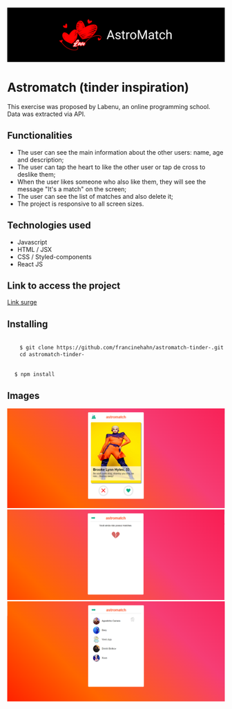 ![Image1](./src/img/AstroMatchCover.png)

# Astromatch (tinder inspiration)
This exercise was proposed by Labenu, an online programming school.
Data was extracted via API.

## Functionalities
* The user can see the main information about the other users: name, age and description;
* The user can tap the heart to like the other user or tap de cross to deslike them;
* When the user likes someone who also like them, they will see the message "It's a match" on the screen;
* The user can see the list of matches and also delete it;
* The project is responsive to all screen sizes.

## Technologies used
* Javascript
* HTML / JSX
* CSS / Styled-components
* React JS

## Link to access the project
[Link surge](https://known-zoo.surge.sh/)

## Installing
<pre>
  <code>
    $ git clone https://github.com/francinehahn/astromatch-tinder-.git
    cd astromatch-tinder-
  </code>
</pre>

<pre>
  <code>$ npm install</code>
</pre>

## Images
![Image1](./src/img/printAstromatch1.png)
![Image2](./src/img/printAstromatch2.png)
![Image3](./src/img/printAstromatch3.png)
